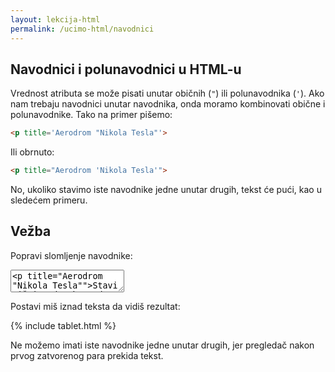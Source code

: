 ```yaml
---
layout: lekcija-html
permalink: /ucimo-html/navodnici
---
```


## Navodnici i polunavodnici u HTML-u

Vrednost atributa se može pisati unutar običnih (`"`) ili polunavodnika (`'`). Ako nam trebaju navodnici unutar navodnika, onda moramo kombinovati obične i polunavodnike. Tako na primer pišemo:

```html
<p title='Aerodrom "Nikola Tesla"'>
```

Ili obrnuto:

```html
<p title="Aerodrom 'Nikola Tesla'">
```

No, ukoliko stavimo iste navodnike jedne unutar drugih, tekst će pući, kao u sledećem primeru.

## Vežba

Popravi slomljenje navodnike:

<textarea id="editor-ulaz">
<p title="Aerodrom "Nikola Tesla"">Stavi miš iznad teksta da saznaš koji se aerodrom nalazi 12 km zapadno od centra Beograda, na teritoriji beogradske opštine Surčin. </p>
</textarea>

Postavi miš iznad teksta da vidiš rezultat:

{% include tablet.html %}

Ne možemo imati iste navodnike jedne unutar drugih, jer pregledač nakon prvog zatvorenog para prekida tekst.
